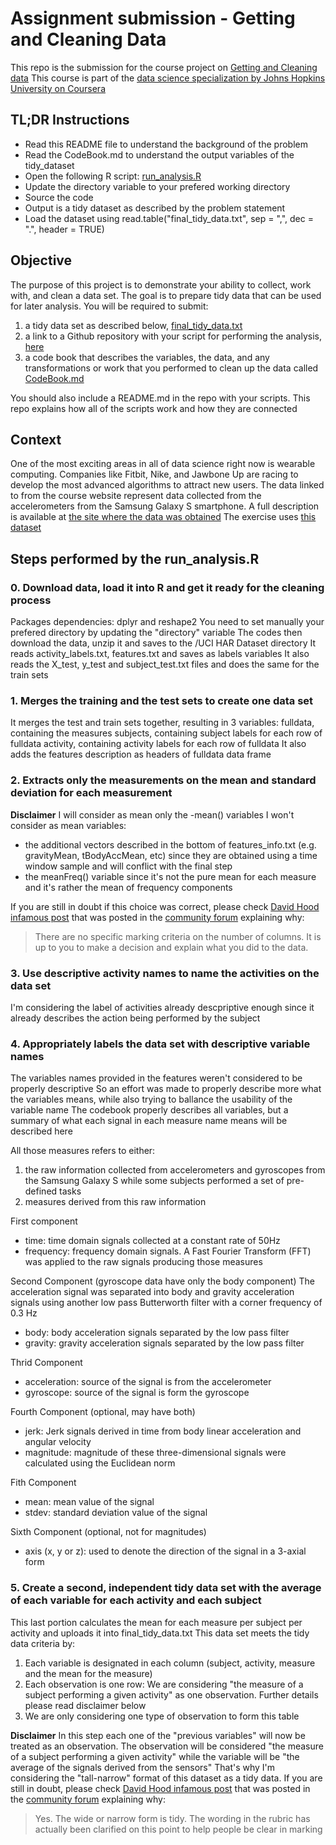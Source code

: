 # Assignment submission - Getting and Cleaning Data
This repo is the submission for the course project on [Getting and Cleaning data](https://www.coursera.org/learn/data-cleaning?specialization=jhu-data-science)
This course is part of the [data science specialization by Johns Hopkins University on Coursera](https://www.coursera.org/specializations/jhu-data-science)

## TL;DR Instructions
- Read this README file to understand the background of the problem
- Read the CodeBook.md to understand the output variables of the tidy_dataset
- Open the following R script: [run_analysis.R]()
- Update the directory variable to your prefered working directory
- Source the code
- Output is a tidy dataset as described by the problem statement
- Load the dataset using read.table("final_tidy_data.txt", sep = ",", dec = ".", header = TRUE)



## Objective
The purpose of this project is to demonstrate your ability to collect, work with, and clean a data set. The goal is to prepare tidy data that can be used for later analysis.
You will be required to submit:
1. a tidy data set as described below, [final_tidy_data.txt]()
2. a link to a Github repository with your script for performing the analysis, [here](https://github.com/felipe-prandini/Assignment3_getting_cleaning_data) 
3. a code book that describes the variables, the data, and any transformations or work that you performed to clean up the data called [CodeBook.md]()

You should also include a README.md in the repo with your scripts. This repo explains how all of the scripts work and how they are connected

## Context
One of the most exciting areas in all of data science right now is wearable computing. Companies like Fitbit, Nike, and Jawbone Up are racing to develop the most advanced algorithms to attract new users. The data linked to from the course website represent data collected from the accelerometers from the Samsung Galaxy S smartphone. A full description is available at [the site where the data was obtained](http://archive.ics.uci.edu/ml/datasets/Human+Activity+Recognition+Using+Smartphones)
The exercise uses [this dataset](https://d396qusza40orc.cloudfront.net/getdata%2Fprojectfiles%2FUCI%20HAR%20Dataset.zip)

## Steps performed by the run_analysis.R

### 0. Download data, load it into R and get it ready for the cleaning process
Packages dependencies: dplyr and reshape2
You need to set manually your prefered directory by updating the "directory" variable
The codes then download the data, unzip it and saves to the /UCI HAR Dataset directory
It reads activity_labels.txt, features.txt and saves as labels variables
It also reads the X_test, y_test and subject_test.txt files and does the same for the train sets

### 1. Merges the training and the test sets to create one data set
It merges the test and train sets together, resulting in 3 variables:
fulldata, containing the measures
subjects, containing subject labels for each row of fulldata
activity, containing activity labels for each row of fulldata
It also adds the features description as headers of fulldata data frame

### 2. Extracts only the measurements on the mean and standard deviation for each measurement
**Disclaimer**
I will consider as mean only the -mean() variables
I won't consider as mean variables:
- the additional vectors described in the bottom of features_info.txt (e.g. gravityMean, tBodyAccMean, etc) since they are obtained using a time window sample and will conflict with the final step
- the meanFreq() variable since it's not the pure mean for each measure and it's rather the mean of frequency components

If you are still in doubt if this choice was correct, please check [David Hood infamous post](https://thoughtfulbloke.wordpress.com/2015/09/09/getting-and-cleaning-the-assignment/) that was posted in the [community forum](https://www.coursera.org/learn/data-cleaning/discussions/weeks/4/threads/g7dwW25DEeaFmBJqjnMcrw) explaining why:
> There are no specific marking criteria on the number of columns. It is up to you to make a decision and explain what you did to the data.

### 3. Use descriptive activity names to name the activities on the data set
I'm considering the label of activities already descpriptive enough since it already describes the action being performed by the subject

### 4. Appropriately labels the data set with descriptive variable names
The variables names provided in the features weren't considered to be properly descriptive
So an effort was made to properly describe more what the variables means, while also trying to ballance the usability of the variable name
The codebook properly describes all variables, but a summary of what each signal in each measure name means will be described here

All those measures refers to either:
1. the raw information collected from accelerometers and gyroscopes from the Samsung Galaxy S while some subjects performed a set of pre-defined tasks
2. measures derived from this raw information

First component
- time: time domain signals collected at a constant rate of 50Hz
- frequency: frequency domain signals. A Fast Fourier Transform (FFT) was applied to the raw signals producing those measures

Second Component (gyroscope data have only the body component)
The acceleration signal was separated into body and gravity acceleration signals using another low pass Butterworth filter with a corner frequency of 0.3 Hz
- body: body acceleration signals separated by the low pass filter
- gravity: gravity acceleration signals separated by the low pass filter

Thrid Component
- acceleration: source of the signal is from the accelerometer
- gyroscope: source of the signal is form the gyroscope

Fourth Component (optional, may have both)
- jerk: Jerk signals derived in time from body linear acceleration and angular velocity
- magnitude: magnitude of these three-dimensional signals were calculated using the Euclidean norm 

Fith Component
- mean: mean value of the signal
- stdev: standard deviation value of the signal

Sixth Component (optional, not for magnitudes)
- axis (x, y or z): used to denote the direction of the signal in a 3-axial form

### 5. Create a second, independent tidy data set with the average of each variable for each activity and each subject
This last portion calculates the mean for each measure per subject per activity and uploads it into final_tidy_data.txt
This data set meets the tidy data criteria by:
1. Each variable is designated in each column (subject, activity, measure and the mean for the measure)
2. Each observation is one row: We are considering "the measure of a subject performing a given activity" as one observation. Further details please read disclaimer below
3. We are only considering one type of observation to form this table


**Disclaimer**
In this step each one of the "previous variables" will now be treated as an observation. The observation will be considered "the measure of a subject performing a given activity" while the variable will be "the average of the signals derived from the sensors"
That's why I'm considering the "tall-narrow" format of this dataset as a tidy data.
If you are still in doubt, please check [David Hood infamous post](https://thoughtfulbloke.wordpress.com/2015/09/09/getting-and-cleaning-the-assignment/) that was posted in the [community forum](https://www.coursera.org/learn/data-cleaning/discussions/weeks/4/threads/g7dwW25DEeaFmBJqjnMcrw) explaining why:
> Yes. The wide or narrow form is tidy. The wording in the rubric has actually been clarified on this point to help people be clear in marking








